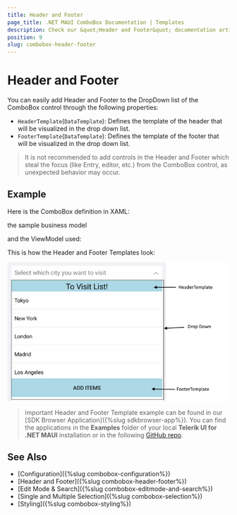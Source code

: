 ```yaml
---
title: Header and Footer
page_title: .NET MAUI ComboBox Documentation | Templates
description: Check our &quot;Header and Footer&quot; documentation article for Telerik ComboBox for .NET MAUI control.
position: 9
slug: combobox-header-footer
---
```


# Header and Footer 

You can easily add Header and Footer to the DropDown list of the ComboBox control through the following properties:

* `HeaderTemplate`(`DataTemplate`): Defines the template of the header that will be visualized in the drop down list.
* `FooterTemplate`(`DataTemplate`): Defines the template of the footer that will be visualized in the drop down list.

> It is not recommended to add controls in the Header and Footer which steal the focus (like Entry, editor, etc.) from the ComboBox control, as unexpected behavior may occur. 

## Example 

Here is the ComboBox definition in XAML:

<snippet id='combobox-header-footer-template'/>

the sample business model

<snippet id='combobox-city-businessmodel'/>

and the ViewModel used:

<snippet id='comobobox-editing-viewmodel'/>

This is how the Header and Footer Templates look: 

![ComboBox Header Footer Templates](images/combobox-header-footer.png)

>important Header and Footer Template example can be found in our [SDK Browser Application]({%slug sdkbrowser-app%}). You can find the applications in the **Examples** folder of your local **Telerik UI for .NET MAUI** installation or in the following [GitHub repo](https://github.com/telerik/maui-samples/tree/main/Samples/SdkBrowser).

## See Also

- [Configuration]({%slug combobox-configuration%})
- [Header and Footer]({%slug combobox-header-footer%})
- [Edit Mode & Search]({%slug combobox-editmode-and-search%}) 
- [Single and Multiple Selection]({%slug combobox-selection%})
- [Styling]({%slug combobox-styling%})